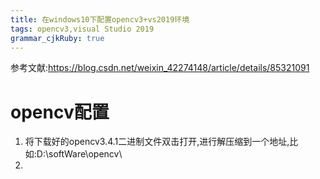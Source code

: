 ```yaml
---
title: 在windows10下配置opencv3+vs2019环境 
tags: opencv3,visual Studio 2019
grammar_cjkRuby: true
---
```


参考文献:https://blog.csdn.net/weixin_42274148/article/details/85321091
# opencv配置
1. 将下载好的opencv3.4.1二进制文件双击打开,进行解压缩到一个地址,比如:D:\softWare\opencv\
2. 
